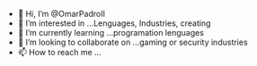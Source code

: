 - 👋 Hi, I’m @OmarPadroII
- 👀 I’m interested in ...Lenguages, Industries, creating
- 🌱 I’m currently learning ...programation lenguages
- 💞️ I’m looking to collaborate on ...gaming or security industries
- 📫 How to reach me ...

<!---
OmarPadroII/OmarPadroII is a ✨ special ✨ repository because its `README.md` (this file) appears on your GitHub profile.
You can click the Preview link to take a look at your changes.
--->
